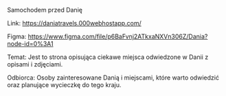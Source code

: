 Samochodem przed Danię

Link: https://daniatravels.000webhostapp.com/

Figma: https://www.figma.com/file/p6BaFvnj2ATkxaNXVn306Z/Dania?node-id=0%3A1

Temat: Jest to strona opisująca ciekawe miejsca odwiedzone w Danii z opisami i zdjęciami.

Odbiorca: Osoby zainteresowane Danią i miejscami, które warto odwiedzić oraz planujące wycieczkę do tego kraju.
